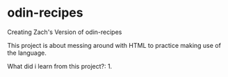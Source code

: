# odin-recipes
Creating Zach's Version of odin-recipes

This project is about messing around with HTML to practice making use of the language.

What did i learn from this project?:
1.